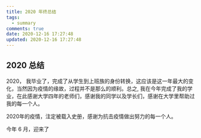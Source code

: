 ```yaml
---
title: 2020 年终总结
tags:
  - summary
comments: true
date: 2020-12-16 17:27:48
updated: 2020-12-16 17:27:48
---
```


## 2020 总结

2020， 我毕业了，完成了从学生到上班族的身份转换，这应该是这一年最大的变化，当然因为疫情的缘故，过程并不是那么的顺利。总之, 我在今年完成了我的学业，在此感谢大学四年的老师们，感谢我的同学以及学长们，感谢在大学里帮助过我的每一个人。

2020年的疫情，注定被载入史册，感谢为抗击疫情做出努力的每一个人。

今年 6 月，迎来了